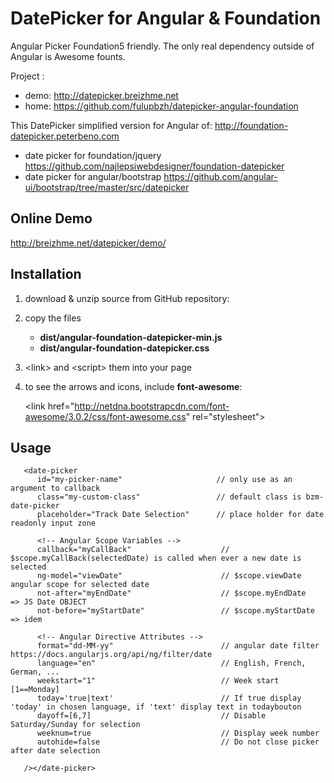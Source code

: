 DatePicker for Angular & Foundation
====================================

Angular Picker Foundation5 friendly. The only real dependency outside of Angular is Awesome founts.

Project :
 - demo: http://datepicker.breizhme.net
 - home: https://github.com/fulupbzh/datepicker-angular-foundation

This DatePicker simplified version for Angular of: http://foundation-datepicker.peterbeno.com
 - date picker for foundation/jquery https://github.com/najlepsiwebdesigner/foundation-datepicker
 - date picker for angular/bootstrap https://github.com/angular-ui/bootstrap/tree/master/src/datepicker

Online Demo
-----------
  http://breizhme.net/datepicker/demo/

Installation
-------------

1. download & unzip source from GitHub repository:

2. copy the files
    - **dist/angular-foundation-datepicker-min.js**
    - **dist/angular-foundation-datepicker.css**

3. &lt;link&gt; and &lt;script&gt; them into your page 

4. to see the arrows and icons, include **font-awesome**:

    &lt;link href=&quot;http://netdna.bootstrapcdn.com/font-awesome/3.0.2/css/font-awesome.css&quot; rel=&quot;stylesheet&quot;&gt;
	
Usage  <date-picker>
---------------------
```
   <date-picker
      id="my-picker-name"                     // only use as an argument to callback
      class="my-custom-class"                 // default class is bzm-date-picker
      placeholder="Track Date Selection"      // place holder for date readonly input zone

      <!-- Angular Scope Variables -->
      callback="myCallBack"                    // $scope.myCallBack(selectedDate) is called when ever a new date is selected
      ng-model="viewDate"                      // $scope.viewDate angular scope for selected date
      not-after="myEndDate"                    // $scope.myEndDate   => JS Date OBJECT
      not-before="myStartDate"                 // $scope.myStartDate => idem

      <!-- Angular Directive Attributes -->
      format="dd-MM-yy"                        // angular date filter https://docs.angularjs.org/api/ng/filter/date
      language="en"                            // English, French, German, ...
      weekstart="1"                            // Week start [1==Monday]
      today='true|text'                        // If true display 'today' in chosen language, if 'text' display text in todaybouton
      dayoff=[6,7]                             // Disable Saturday/Sunday for selection
      weeknum=true                             // Display week number
      autohide=false                           // Do not close picker after date selection

   /></date-picker>

```

